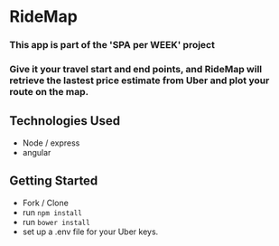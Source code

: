# RideMap

### This app is part of the 'SPA per WEEK' project
### Give it your travel start and end points, and RideMap will retrieve the lastest price estimate from Uber and plot your route on the map.

## Technologies Used
- Node / express
- angular

## Getting Started
- Fork / Clone
- run `npm install`
- run `bower install`
- set up a .env file for your Uber keys.

